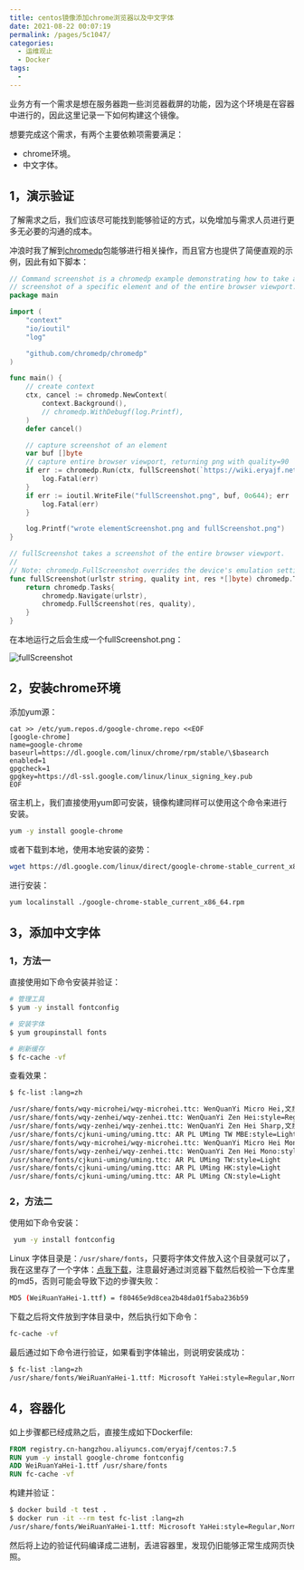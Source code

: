 ```yaml
---
title: centos镜像添加chrome浏览器以及中文字体
date: 2021-08-22 00:07:19
permalink: /pages/5c1047/
categories:
  - 运维观止
  - Docker
tags:
  - 
---
```



业务方有一个需求是想在服务器跑一些浏览器截屏的功能，因为这个环境是在容器中进行的，因此这里记录一下如何构建这个镜像。

想要完成这个需求，有两个主要依赖项需要满足：

- chrome环境。
- 中文字体。

## 1，演示验证

了解需求之后，我们应该尽可能找到能够验证的方式，以免增加与需求人员进行更多无必要的沟通的成本。

冲浪时我了解到[chromedp](https://github.com/chromedp/chromedp)包能够进行相关操作，而且官方也提供了简便直观的示例，因此有如下脚本：

```go
// Command screenshot is a chromedp example demonstrating how to take a
// screenshot of a specific element and of the entire browser viewport.
package main

import (
	"context"
	"io/ioutil"
	"log"

	"github.com/chromedp/chromedp"
)

func main() {
	// create context
	ctx, cancel := chromedp.NewContext(
		context.Background(),
		// chromedp.WithDebugf(log.Printf),
	)
	defer cancel()

	// capture screenshot of an element
	var buf []byte
	// capture entire browser viewport, returning png with quality=90
	if err := chromedp.Run(ctx, fullScreenshot(`https://wiki.eryajf.net/`, 90, &buf)); err != nil {
		log.Fatal(err)
	}
	if err := ioutil.WriteFile("fullScreenshot.png", buf, 0o644); err != nil {
		log.Fatal(err)
	}

	log.Printf("wrote elementScreenshot.png and fullScreenshot.png")
}

// fullScreenshot takes a screenshot of the entire browser viewport.
//
// Note: chromedp.FullScreenshot overrides the device's emulation settings. Reset
func fullScreenshot(urlstr string, quality int, res *[]byte) chromedp.Tasks {
	return chromedp.Tasks{
		chromedp.Navigate(urlstr),
		chromedp.FullScreenshot(res, quality),
	}
}
```

在本地运行之后会生成一个fullScreenshot.png：

![fullScreenshot](http://t.eryajf.net/imgs/2021/09/8a7a7f1a2d48fa02.jpg)

## 2，安装chrome环境

添加yum源：

```
cat >> /etc/yum.repos.d/google-chrome.repo <<EOF
[google-chrome]
name=google-chrome
baseurl=https://dl.google.com/linux/chrome/rpm/stable/\$basearch
enabled=1
gpgcheck=1
gpgkey=https://dl-ssl.google.com/linux/linux_signing_key.pub
EOF
```

宿主机上，我们直接使用yum即可安装，镜像构建同样可以使用这个命令来进行安装。

```bash
yum -y install google-chrome
```

或者下载到本地，使用本地安装的姿势：

```bash
wget https://dl.google.com/linux/direct/google-chrome-stable_current_x86_64.rpm
```

进行安装：

```bash
yum localinstall ./google-chrome-stable_current_x86_64.rpm
```

## 3，添加中文字体

### 1，方法一

直接使用如下命令安装并验证：

```bash
# 管理工具
$ yum -y install fontconfig

# 安装字体
$ yum groupinstall fonts

# 刷新缓存
$ fc-cache -vf
```

查看效果：

```bash
$ fc-list :lang=zh

/usr/share/fonts/wqy-microhei/wqy-microhei.ttc: WenQuanYi Micro Hei,文泉驛微米黑:style=Regular
/usr/share/fonts/wqy-zenhei/wqy-zenhei.ttc: WenQuanYi Zen Hei:style=Regular
/usr/share/fonts/wqy-zenhei/wqy-zenhei.ttc: WenQuanYi Zen Hei Sharp,文泉驛點陣正黑:style=Regular
/usr/share/fonts/cjkuni-uming/uming.ttc: AR PL UMing TW MBE:style=Light
/usr/share/fonts/wqy-microhei/wqy-microhei.ttc: WenQuanYi Micro Hei Mono,文泉驛等寬微米黑:style=Regular
/usr/share/fonts/wqy-zenhei/wqy-zenhei.ttc: WenQuanYi Zen Hei Mono:style=Regular
/usr/share/fonts/cjkuni-uming/uming.ttc: AR PL UMing TW:style=Light
/usr/share/fonts/cjkuni-uming/uming.ttc: AR PL UMing HK:style=Light
/usr/share/fonts/cjkuni-uming/uming.ttc: AR PL UMing CN:style=Light
```

### 2，方法二

使用如下命令安装：

```bash
 yum -y install fontconfig
```

Linux 字体目录是：`/usr/share/fonts`，只要将字体文件放入这个目录就可以了，我在这里存了一个字体：[点我下载](https://gitee.com/eryajf/work-use/blob/master/Chinaese_font/WeiRuanYaHei-1.ttf)，注意最好通过浏览器下载然后校验一下仓库里的md5，否则可能会导致下边的步骤失败：

```bash
MD5 (WeiRuanYaHei-1.ttf) = f80465e9d8cea2b48da01f5aba236b59
```

下载之后将文件放到字体目录中，然后执行如下命令：

```bash
fc-cache -vf
```

最后通过如下命令进行验证，如果看到字体输出，则说明安装成功：

```bash
$ fc-list :lang=zh
/usr/share/fonts/WeiRuanYaHei-1.ttf: Microsoft YaHei:style=Regular,Normal
```

## 4，容器化

如上步骤都已经成熟之后，直接生成如下Dockerfile:

```dockerfile
FROM registry.cn-hangzhou.aliyuncs.com/eryajf/centos:7.5
RUN yum -y install google-chrome fontconfig
ADD WeiRuanYaHei-1.ttf /usr/share/fonts
RUN fc-cache -vf
```

构建并验证：

```bash
$ docker build -t test .
$ docker run -it --rm test fc-list :lang=zh
/usr/share/fonts/WeiRuanYaHei-1.ttf: Microsoft YaHei:style=Regular,Normal
```

然后将上边的验证代码编译成二进制，丢进容器里，发现仍旧能够正常生成网页快照。
